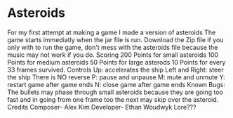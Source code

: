 # Asteroids
For my first attempt at making a game I made a version of asteroids
The game starts immediatly when the jar file is run. 
Download the Zip file if you only with to run the game, don't mess with the asteroids file because the music may not work if you do.
Scoring
    200 Points for small asteroids
    100 Points for medium asteroids 
    50 Points for large asterods 
    10 Points for every 33 frames survived. 
Controls
    Up: accelerates the ship
    Left and Right: steer the ship 
    There is NO reverse
    P: pause and unpause
    M: mute and unmute
    Y: restart game after game ends
    N: close game after game ends
Known Bugs:
    The bullets may phase through small asteroids because they are going too fast and in going from one frame too the next may skip over the asteroid.
Credits
    Composer- Alex Kim
    Developer- Ethan Woudwyk
Lore???

